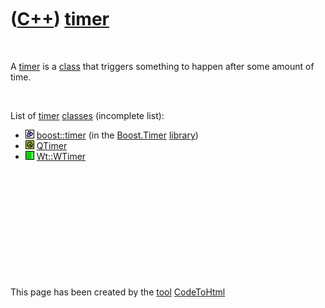



 

 

 

 

 

([C++](Cpp.md)) [timer](CppTimer.md)
======================================

 

A [timer](CppTimer.md) is a [class](CppClass.md) that triggers
something to happen after some amount of time.

 

List of [timer](CppTimer.md) [classes](CppClass.md) (incomplete list):

-   ![Boost](PicBoost.png) [boost::timer](CppBoostTimer.md) (in the
    [Boost.Timer](CppBoostTimer.md) [library](CppLibrary.md))
-   ![Qt](PicQt.png) [QTimer](CppQTimer.md)
-   ![Wt](PicWt.png) [Wt::WTimer](CppWTimer.md)

 

 

 

 

 





 




This page has been created by the [tool](Tools.md)
[CodeToHtml](ToolCodeToHtml.md)
